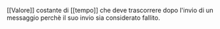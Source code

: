 [[Valore]] costante di [[tempo]] che deve trascorrere dopo l'invio di un messaggio perchè il suo invio sia considerato fallito.
